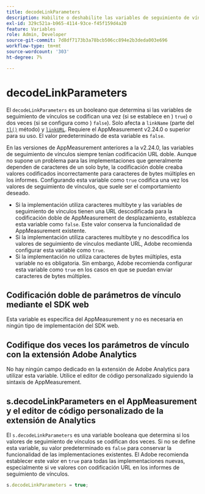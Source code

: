 ```yaml
---
title: decodeLinkParameters
description: Habilite o deshabilite las variables de seguimiento de vínculos de doble codificación de AppMeasurement.
exl-id: 329c521a-b965-4114-93ce-f45f159d4a20
feature: Variables
role: Admin, Developer
source-git-commit: 7d8df7173b3a78bcb506cc894e2b3deda003e696
workflow-type: tm+mt
source-wordcount: '303'
ht-degree: 7%

---
```


# decodeLinkParameters

El `decodeLinkParameters` es un booleano que determina si las variables de seguimiento de vínculos se codifican una vez (si se establece en ) `true`) o dos veces (si se configura como ) `false`). Solo afecta a `linkName` (parte del [`tl()`](../functions/tl-method.md) método) y [`linkURL`](linkurl.md). Requiere el AppMeasurement v2.24.0 o superior para su uso. El valor predeterminado de esta variable es `false`.

En las versiones de AppMeasurement anteriores a la v2.24.0, las variables de seguimiento de vínculos siempre tenían codificación URL doble. Aunque no supone un problema para las implementaciones que generalmente dependen de caracteres de un solo byte, la codificación doble creaba valores codificados incorrectamente para caracteres de bytes múltiples en los informes. Configurando esta variable como `true` codifica una vez los valores de seguimiento de vínculos, que suele ser el comportamiento deseado.

* Si la implementación utiliza caracteres multibyte y las variables de seguimiento de vínculos tienen una URL descodificada para la codificación doble de AppMeasurement de desplazamiento, establezca esta variable como `false`. Este valor conserva la funcionalidad de AppMeasurement existente.
* Si la implementación utiliza caracteres multibyte y no descodifica los valores de seguimiento de vínculos mediante URL, Adobe recomienda configurar esta variable como `true`.
* Si la implementación no utiliza caracteres de bytes múltiples, esta variable no es obligatoria. Sin embargo, Adobe recomienda configurar esta variable como `true` en los casos en que se puedan enviar caracteres de bytes múltiples.

## Codificación doble de parámetros de vínculo mediante el SDK web

Esta variable es específica del AppMeasurement y no es necesaria en ningún tipo de implementación del SDK web.

## Codifique dos veces los parámetros de vínculo con la extensión Adobe Analytics

No hay ningún campo dedicado en la extensión de Adobe Analytics para utilizar esta variable. Utilice el editor de código personalizado siguiendo la sintaxis de AppMeasurement.

## s.decodeLinkParameters en el AppMeasurement y el editor de código personalizado de la extensión de Analytics

El `s.decodeLinkParameters` es una variable booleana que determina si los valores de seguimiento de vínculos se codifican dos veces. Si no se define esta variable, su valor predeterminado es `false` para conservar la funcionalidad de las implementaciones existentes. El Adobe recomienda establecer este valor en `true` para todas las implementaciones nuevas, especialmente si ve valores con codificación URL en los informes de seguimiento de vínculos.

```js
s.decodeLinkParameters = true;
```
